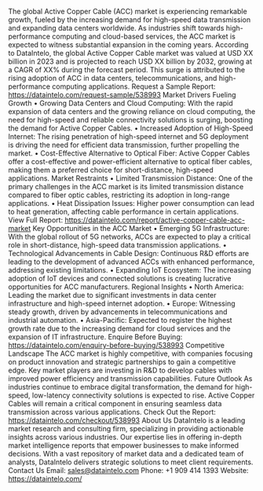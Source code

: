 The global Active Copper Cable (ACC) market is experiencing remarkable growth, fueled by the increasing demand for high-speed data transmission and expanding data centers worldwide. As industries shift towards high-performance computing and cloud-based services, the ACC market is expected to witness substantial expansion in the coming years.
According to DataIntelo, the global Active Copper Cable market was valued at USD XX billion in 2023 and is projected to reach USD XX billion by 2032, growing at a CAGR of XX% during the forecast period. This surge is attributed to the rising adoption of ACC in data centers, telecommunications, and high-performance computing applications.
Request a Sample Report: https://dataintelo.com/request-sample/538993
Market Drivers Fueling Growth
•	Growing Data Centers and Cloud Computing: With the rapid expansion of data centers and the growing reliance on cloud computing, the need for high-speed and reliable connectivity solutions is surging, boosting the demand for Active Copper Cables.
•	Increased Adoption of High-Speed Internet: The rising penetration of high-speed internet and 5G deployment is driving the need for efficient data transmission, further propelling the market.
•	Cost-Effective Alternative to Optical Fiber: Active Copper Cables offer a cost-effective and power-efficient alternative to optical fiber cables, making them a preferred choice for short-distance, high-speed applications.
Market Restraints
•	Limited Transmission Distance: One of the primary challenges in the ACC market is its limited transmission distance compared to fiber optic cables, restricting its adoption in long-range applications.
•	Heat Dissipation Issues: Higher power consumption can lead to heat generation, affecting cable performance in certain applications.
View Full Report: https://dataintelo.com/report/active-copper-cable-acc-market
Key Opportunities in the ACC Market
•	Emerging 5G Infrastructure: With the global rollout of 5G networks, ACCs are expected to play a critical role in short-distance, high-speed data transmission applications.
•	Technological Advancements in Cable Design: Continuous R&D efforts are leading to the development of advanced ACCs with enhanced performance, addressing existing limitations.
•	Expanding IoT Ecosystem: The increasing adoption of IoT devices and connected solutions is creating lucrative opportunities for ACC manufacturers.
Regional Insights
•	North America: Leading the market due to significant investments in data center infrastructure and high-speed internet adoption.
•	Europe: Witnessing steady growth, driven by advancements in telecommunications and industrial automation.
•	Asia-Pacific: Expected to register the highest growth rate due to the increasing demand for cloud services and the expansion of IT infrastructure.
Enquire Before Buying: https://dataintelo.com/enquiry-before-buying/538993
Competitive Landscape
The ACC market is highly competitive, with companies focusing on product innovation and strategic partnerships to gain a competitive edge. Key market players are investing in R&D to develop cables with improved power efficiency and transmission capabilities.
Future Outlook
As industries continue to embrace digital transformation, the demand for high-speed, low-latency connectivity solutions is expected to rise. Active Copper Cables will remain a critical component in ensuring seamless data transmission across various applications.
Check Out the Report: https://dataintelo.com/checkout/538993
About Us
DataIntelo is a leading market research and consulting firm, specializing in providing actionable insights across various industries. Our expertise lies in offering in-depth market intelligence reports that empower businesses to make informed decisions. With a vast repository of market data and a dedicated team of analysts, DataIntelo delivers strategic solutions to meet client requirements.
Contact Us
Email: sales@dataintelo.com
Phone: +1 909 414 1393
Website: https://dataintelo.com/
